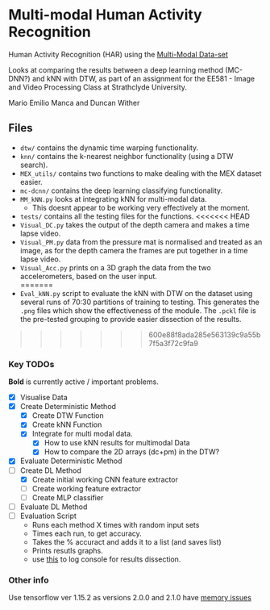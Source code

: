 # Multi-modal Human Activity Recognition
Human Activity Recognition (HAR) using the [Multi-Modal Data-set](https://ieee-dataport.org/open-access/mex-multi-modal-exercise-dataset)

Looks at comparing the results between a deep learning method (MC-DNN?) and kNN with DTW, as part of an assignment for 
the EE581 - Image and Video Processing Class at Strathclyde University.

Mario Emilio Manca and Duncan Wither

## Files
 - `dtw/` contains the dynamic time warping functionality.
 - `knn/` contains the k-nearest neighbor functionality (using a DTW search).
 - `MEX_utils/` contains two functions to make dealing with the MEX dataset easier.
 - `mc-dcnn/` contains the deep learning classifying functionality.
 - `MM_kNN.py` looks at integrating kNN for multi-modal data.
   - This doesnt appear to be working very effectively at the moment.
 - `tests/` contains all the testing files for the functions.
<<<<<<< HEAD
 - `Visual_DC.py` takes the output of the depth camera and makes a time lapse video.
 - `Visual_PM.py` data from the pressure mat is normalised and treated as an image, as for the depth camera the frames are put together in a time lapse video.
 - `Visual_Acc.py` prints on a 3D graph the data from the two accelerometers, based on the user input.   
=======
 - `Eval_kNN.py` script to evaluate the kNN with DTW on the dataset using several runs of 70:30 partitions of training 
    to testing. This generates the `.png` files which show the effectiveness of the module. The `.pckl` file is the
    pre-tested grouping to provide easier dissection of the results.
>>>>>>> 600e88f8ada285e563139c9a55b7f5a3f72c9fa9

### Key TODOs
**Bold** is currently active / important problems.
 - [X] Visualise Data
 - [X] Create Deterministic Method
   - [x] Create DTW Function
   - [X] Create kNN Function
   - [X] Integrate for multi modal data.
     - [X] How to use kNN results for multimodal Data
     - [X] How to compare the 2D arrays (dc+pm) in the DTW?
 - [x] Evaluate Deterministic Method
 - [ ] Create DL Method
   - [x] Create initial working CNN feature extractor
   - [ ] Create working feature extractor
   - [ ] Create MLP classifier
 - [ ] Evaluate DL Method
 - [ ] Evaluation Script
   - Runs each method X times with random input sets
   - Times each run, to get accuracy.
   - Takes the % accuract and adds it to a list (and saves list)
   - Prints resutls graphs.
   - use [this](https://stackoverflow.com/questions/4675728/redirect-stdout-to-a-file-in-python) to log console for results dissection. 
 
 ### Other info
 Use tensorflow ver 1.15.2 as versions 2.0.0 and 2.1.0 have [memory issues](https://github.com/tensorflow/tensorflow/issues/35030)
 
